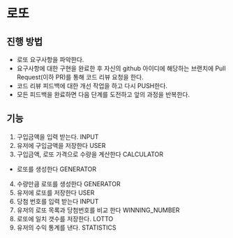 # 로또
## 진행 방법
* 로또 요구사항을 파악한다.
* 요구사항에 대한 구현을 완료한 후 자신의 github 아이디에 해당하는 브랜치에 Pull Request(이하 PR)를 통해 코드 리뷰 요청을 한다.
* 코드 리뷰 피드백에 대한 개선 작업을 하고 다시 PUSH한다.
* 모든 피드백을 완료하면 다음 단계를 도전하고 앞의 과정을 반복한다.

## 기능
1. 구입금액을 입력 받는다. INPUT
2. 유저에 구입금액을 저장한다 USER
3. 구입금액, 로또 가격으로 수량을 계산한다 CALCULATOR
+ 로또를 생성한다 GENERATOR
4. 수량만큼 로또를 생성한다 GENERATOR
5. 유저에 로또를 저장한다 USER
6. 당첨 번호를 입력 받는다 INPUT
7. 유저의 로또 목록과 당첨번호를 비교 한다 WINNING_NUMBER
8. 로또에 일치 갯수를 저장한다. LOTTO
9. 유저의 수익 통계를 낸다. STATISTICS
